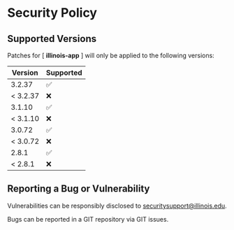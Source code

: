 # Security Policy

## Supported Versions

Patches for [ **illinois-app** ] will only be applied to the following versions:

| Version | Supported |
| ------- | ------------------ |
| 3.2.37 | :white_check_mark: |
| < 3.2.37 | :x: |
| 3.1.10 | :white_check_mark: |
| < 3.1.10 | :x: |
| 3.0.72 | :white_check_mark: |
| < 3.0.72 | :x: |
| 2.8.1 | :white_check_mark: |
| < 2.8.1 | :x: |

## Reporting a Bug or Vulnerability

Vulnerabilities can be responsibly disclosed to [securitysupport@illinois.edu](mailto:securitysupport@illinois.edu).

Bugs can be reported in a GIT repository via GIT issues.